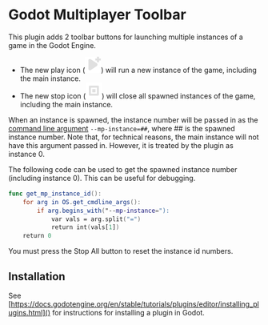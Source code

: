 # Godot Multiplayer Toolbar

This plugin adds 2 toolbar buttons for launching multiple instances of a game in the Godot Engine.

* The new play icon (![Play+](PlayPlus.svg)) will run a new instance of the game, including the main instance.
* The new stop icon (![Stop+](StopPlus.svg)) will close all spawned instances of the game, including the main instance.

When an instance is spawned, the instance number will be passed in as the [command line argument](https://docs.godotengine.org/en/stable/classes/class_os.html#class-os-method-get-cmdline-args) `--mp-instance=##`, where ## is the spawned instance number. Note that, for technical reasons, the main instance will not have this argument passed in. However, it is treated by the plugin as instance 0.

The following code can be used to get the spawned instance number (including instance 0). This can be useful for debugging.

```swift
func get_mp_instance_id():
	for arg in OS.get_cmdline_args():
		if arg.begins_with("--mp-instance="):
			var vals = arg.split("=")
			return int(vals[1])
	return 0
```

You must press the Stop All button to reset the instance id numbers.

## Installation

See [https://docs.godotengine.org/en/stable/tutorials/plugins/editor/installing_plugins.html]() for instructions for installing a plugin in Godot.
